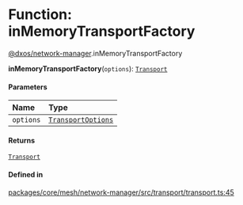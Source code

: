# Function: inMemoryTransportFactory

[@dxos/network-manager](../modules/dxos_network_manager.md).inMemoryTransportFactory

**inMemoryTransportFactory**(`options`): [`Transport`](../interfaces/dxos_network_manager.Transport.md)

#### Parameters

| Name | Type |
| :------ | :------ |
| `options` | [`TransportOptions`](../interfaces/dxos_network_manager.TransportOptions.md) |

#### Returns

[`Transport`](../interfaces/dxos_network_manager.Transport.md)

#### Defined in

[packages/core/mesh/network-manager/src/transport/transport.ts:45](https://github.com/dxos/dxos/blob/main/packages/core/mesh/network-manager/src/transport/transport.ts#L45)
